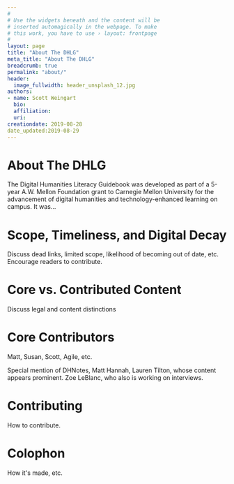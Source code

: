 ```yaml
---
#
# Use the widgets beneath and the content will be
# inserted automagically in the webpage. To make
# this work, you have to use › layout: frontpage
#
layout: page
title: "About The DHLG"
meta_title: "About The DHLG"
breadcrumb: true
permalink: "about/"
header:
  image_fullwidth: header_unsplash_12.jpg
authors:
- name: Scott Weingart
  bio:
  affiliation:
  uri:
creationdate: 2019-08-28
date_updated:2019-08-29
---
```

# About The DHLG

The Digital Humanities Literacy Guidebook was developed as part of a 5-year A.W. Mellon Foundation grant to Carnegie Mellon University for the advancement of digital humanities and technology-enhanced learning on campus. It was...

# Scope, Timeliness, and Digital Decay

Discuss dead links, limited scope, likelihood of becoming out of date, etc. Encourage readers to contribute.

# Core vs. Contributed Content

Discuss legal and content distinctions

# Core Contributors

Matt, Susan, Scott, Agile, etc.

Special mention of DHNotes, Matt Hannah, Lauren Tilton, whose content appears prominent. Zoe LeBlanc, who also is working on interviews.

# Contributing

How to contribute.

# Colophon

How it's made, etc.
